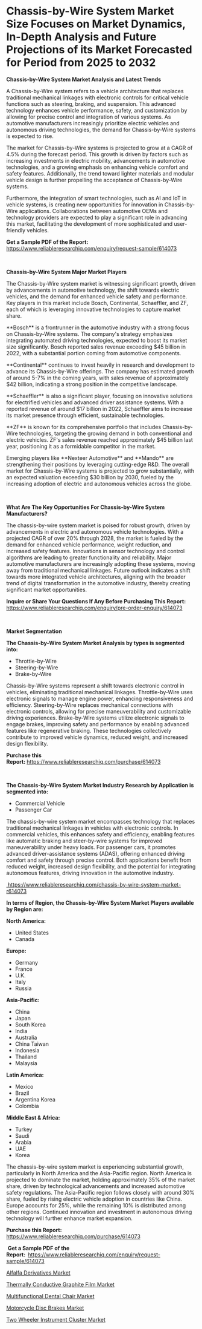 <p><h1>Chassis-by-Wire System Market Size Focuses on Market Dynamics, In-Depth Analysis and Future Projections of its Market Forecasted for Period from 2025 to 2032</h1></p><p><strong>Chassis-by-Wire System Market Analysis and Latest Trends</strong></p>
<p><p>A Chassis-by-Wire system refers to a vehicle architecture that replaces traditional mechanical linkages with electronic controls for critical vehicle functions such as steering, braking, and suspension. This advanced technology enhances vehicle performance, safety, and customization by allowing for precise control and integration of various systems. As automotive manufacturers increasingly prioritize electric vehicles and autonomous driving technologies, the demand for Chassis-by-Wire systems is expected to rise.</p><p>The market for Chassis-by-Wire systems is projected to grow at a CAGR of 4.5% during the forecast period. This growth is driven by factors such as increasing investments in electric mobility, advancements in automotive technologies, and a growing emphasis on enhancing vehicle comfort and safety features. Additionally, the trend toward lighter materials and modular vehicle design is further propelling the acceptance of Chassis-by-Wire systems.</p><p>Furthermore, the integration of smart technologies, such as AI and IoT in vehicle systems, is creating new opportunities for innovation in Chassis-by-Wire applications. Collaborations between automotive OEMs and technology providers are expected to play a significant role in advancing this market, facilitating the development of more sophisticated and user-friendly vehicles.</p></p>
<p><strong>Get a Sample PDF of the Report:&nbsp;</strong> <a href="https://www.reliableresearchiq.com/enquiry/request-sample/614073?utm_campaign=1129&utm_medium=2&utm_source=Github&utm_content=ia&utm_term=24032025&utm_id=chassis-by-wire-system">https://www.reliableresearchiq.com/enquiry/request-sample/614073</a></p>
<p>&nbsp;</p>
<p><strong>Chassis-by-Wire System Major Market Players</strong></p>
<p><p>The Chassis-by-Wire system market is witnessing significant growth, driven by advancements in automotive technology, the shift towards electric vehicles, and the demand for enhanced vehicle safety and performance. Key players in this market include Bosch, Continental, Schaeffler, and ZF, each of which is leveraging innovative technologies to capture market share.</p><p>**Bosch** is a frontrunner in the automotive industry with a strong focus on Chassis-by-Wire systems. The company's strategy emphasizes integrating automated driving technologies, expected to boost its market size significantly. Bosch reported sales revenue exceeding $45 billion in 2022, with a substantial portion coming from automotive components.</p><p>**Continental** continues to invest heavily in research and development to advance its Chassis-by-Wire offerings. The company has estimated growth of around 5-7% in the coming years, with sales revenue of approximately $42 billion, indicating a strong position in the competitive landscape.</p><p>**Schaeffler** is also a significant player, focusing on innovative solutions for electrified vehicles and advanced driver assistance systems. With a reported revenue of around $17 billion in 2022, Schaeffler aims to increase its market presence through efficient, sustainable technologies.</p><p>**ZF** is known for its comprehensive portfolio that includes Chassis-by-Wire technologies, targeting the growing demand in both conventional and electric vehicles. ZF's sales revenue reached approximately $45 billion last year, positioning it as a formidable competitor in the market.</p><p>Emerging players like **Nexteer Automotive** and **Mando** are strengthening their positions by leveraging cutting-edge R&D. The overall market for Chassis-by-Wire systems is projected to grow substantially, with an expected valuation exceeding $30 billion by 2030, fueled by the increasing adoption of electric and autonomous vehicles across the globe.</p></p>
<p>&nbsp;</p>
<p><strong>What Are The Key Opportunities For Chassis-by-Wire System Manufacturers?</strong></p>
<p><p>The chassis-by-wire system market is poised for robust growth, driven by advancements in electric and autonomous vehicle technologies. With a projected CAGR of over 20% through 2028, the market is fueled by the demand for enhanced vehicle performance, weight reduction, and increased safety features. Innovations in sensor technology and control algorithms are leading to greater functionality and reliability. Major automotive manufacturers are increasingly adopting these systems, moving away from traditional mechanical linkages. Future outlook indicates a shift towards more integrated vehicle architectures, aligning with the broader trend of digital transformation in the automotive industry, thereby creating significant market opportunities.</p></p>
<p><strong>Inquire or Share Your Questions If Any Before Purchasing This Report:</strong> <a href="https://www.reliableresearchiq.com/enquiry/pre-order-enquiry/614073?utm_campaign=1129&utm_medium=2&utm_source=Github&utm_content=ia&utm_term=24032025&utm_id=chassis-by-wire-system">https://www.reliableresearchiq.com/enquiry/pre-order-enquiry/614073</a></p>
<p>&nbsp;</p>
<p><strong>Market Segmentation</strong></p>
<p><strong>The Chassis-by-Wire System Market Analysis by types is segmented into:</strong></p>
<p><ul><li>Throttle-by-Wire</li><li>Steering-by-Wire</li><li>Brake-by-Wire</li></ul></p>
<p><p>Chassis-by-Wire systems represent a shift towards electronic control in vehicles, eliminating traditional mechanical linkages. Throttle-by-Wire uses electronic signals to manage engine power, enhancing responsiveness and efficiency. Steering-by-Wire replaces mechanical connections with electronic controls, allowing for precise maneuverability and customizable driving experiences. Brake-by-Wire systems utilize electronic signals to engage brakes, improving safety and performance by enabling advanced features like regenerative braking. These technologies collectively contribute to improved vehicle dynamics, reduced weight, and increased design flexibility.</p></p>
<p><strong>Purchase this Report:&nbsp;</strong><a href="https://www.reliableresearchiq.com/purchase/614073?utm_campaign=1129&utm_medium=2&utm_source=Github&utm_content=ia&utm_term=24032025&utm_id=chassis-by-wire-system">https://www.reliableresearchiq.com/purchase/614073</a></p>
<p>&nbsp;</p>
<p><strong>The Chassis-by-Wire System Market Industry Research by Application is segmented into:</strong></p>
<p><ul><li>Commercial Vehicle</li><li>Passenger Car</li></ul></p>
<p><p>The chassis-by-wire system market encompasses technology that replaces traditional mechanical linkages in vehicles with electronic controls. In commercial vehicles, this enhances safety and efficiency, enabling features like automatic braking and steer-by-wire systems for improved maneuverability under heavy loads. For passenger cars, it promotes advanced driver-assistance systems (ADAS), offering enhanced driving comfort and safety through precise control. Both applications benefit from reduced weight, increased design flexibility, and the potential for integrating autonomous features, driving innovation in the automotive industry.</p></p>
<p><a href="https://www.reliableresearchiq.com/chassis-by-wire-system-market-r614073?utm_campaign=1129&utm_medium=2&utm_source=Github&utm_content=ia&utm_term=24032025&utm_id=chassis-by-wire-system">&nbsp;https://www.reliableresearchiq.com/chassis-by-wire-system-market-r614073</a></p>
<p><strong>In terms of Region, the Chassis-by-Wire System Market Players available by Region are:</strong></p>
<p>
    <p> <strong> North America: </strong>
        <ul>
            <li>United States</li>
            <li>Canada</li>
        </ul>
        </p> 
    <p> <strong> Europe: </strong>
        <ul>
            <li>Germany</li>
            <li>France</li>
            <li>U.K.</li>
            <li>Italy</li>
            <li>Russia</li>
        </ul>
        </p> 
    <p> <strong> Asia-Pacific: </strong>
        <ul>
            <li>China</li>
            <li>Japan</li>
            <li>South Korea</li>
            <li>India</li>
            <li>Australia</li>
            <li>China Taiwan</li>
            <li>Indonesia</li>
            <li>Thailand</li>
            <li>Malaysia</li>
        </ul>
        </p> 
    <p> <strong> Latin America: </strong>
        <ul>
            <li>Mexico</li>
            <li>Brazil</li>
            <li>Argentina Korea</li>
            <li>Colombia</li>
        </ul>
        </p> 
    <p> <strong> Middle East & Africa: </strong>
        <ul>
            <li>Turkey</li>
            <li>Saudi</li>
            <li>Arabia</li>
            <li>UAE</li>
            <li>Korea</li>
        </ul>
    </p>
    </p>
<p><p>The chassis-by-wire system market is experiencing substantial growth, particularly in North America and the Asia-Pacific region. North America is projected to dominate the market, holding approximately 35% of the market share, driven by technological advancements and increased automotive safety regulations. The Asia-Pacific region follows closely with around 30% share, fueled by rising electric vehicle adoption in countries like China. Europe accounts for 25%, while the remaining 10% is distributed among other regions. Continued innovation and investment in autonomous driving technology will further enhance market expansion.</p></p>
<p><strong>Purchase this Report: </strong><a href="https://www.reliableresearchiq.com/purchase/614073?utm_campaign=1129&utm_medium=2&utm_source=Github&utm_content=ia&utm_term=24032025&utm_id=chassis-by-wire-system">https://www.reliableresearchiq.com/purchase/614073</a></p>
<p>&nbsp;<strong>Get a Sample PDF of the Report:&nbsp;&nbsp;</strong><a href="https://www.reliableresearchiq.com/enquiry/request-sample/614073?utm_campaign=1129&utm_medium=2&utm_source=Github&utm_content=ia&utm_term=24032025&utm_id=chassis-by-wire-system">https://www.reliableresearchiq.com/enquiry/request-sample/614073</a></p>
<p><strong></strong></p>
<p><p><a href="https://github.com/snapetylerho/Market-Research-Report-List-1/blob/main/alfalfa-derivatives-market.md?utm_campaign=1129&utm_medium=2&utm_source=Github&utm_content=ia&utm_term=24032025&utm_id=chassis-by-wire-system">Alfalfa Derivatives Market</a></p><p><a href="https://github.com/iwanesucices/Market-Research-Report-List-1/blob/main/thermally-conductive-graphite-film-market.md?utm_campaign=1129&utm_medium=2&utm_source=Github&utm_content=ia&utm_term=24032025&utm_id=chassis-by-wire-system">Thermally Conductive Graphite Film Market</a></p><p><a href="https://github.com/sulvantomppa/Market-Research-Report-List-1/blob/main/multifunctional-dental-chair-market.md?utm_campaign=1129&utm_medium=2&utm_source=Github&utm_content=ia&utm_term=24032025&utm_id=chassis-by-wire-system">Multifunctional Dental Chair Market</a></p><p><a href="https://github.com/hatlepigna2s/Market-Research-Report-List-1/blob/main/motorcycle-disc-brakes-market.md?utm_campaign=1129&utm_medium=2&utm_source=Github&utm_content=ia&utm_term=24032025&utm_id=chassis-by-wire-system">Motorcycle Disc Brakes Market</a></p><p><a href="https://github.com/stunzkocotpv/Market-Research-Report-List-1/blob/main/two-wheeler-instrument-cluster-market.md?utm_campaign=1129&utm_medium=2&utm_source=Github&utm_content=ia&utm_term=24032025&utm_id=chassis-by-wire-system">Two Wheeler Instrument Cluster Market</a></p></p>